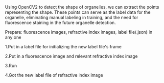 Using OpenCV2 to detect the shape of organelles, we can extract the points representing the shape. 
These points can serve as the label data for the organelle, eliminating  manual labeling in training, 
and the need for fluorescence staining in the future organelle detection.

Prepare: fluorescence images, 
         refractive index images, 
         label file(.json) in any one 

1.Put in a label file  for initializing the new label file's frame

2.Put in a fluorescence image and relevant refractive index image

3.Run

4.Got the new label file of refractive index image

